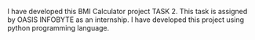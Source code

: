 I have developed this BMI Calculator project TASK 2. This task is assigned by OASIS INFOBYTE as an internship. I have developed this project using python programming language.
